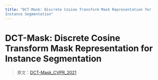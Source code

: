 ```yaml
---
title: "DCT-Mask: Discrete Cosine Transform Mask Representation for
Instance Segmentation"
---
```


# DCT-Mask: Discrete Cosine Transform Mask Representation for Instance Segmentation

> 原文：[DCT-Mask_CVPR_2021](https://openaccess.thecvf.com/content/CVPR2021/papers/Shen_DCT-Mask_Discrete_Cosine_Transform_Mask_Representation_for_Instance_Segmentation_CVPR_2021_paper.pdf)

